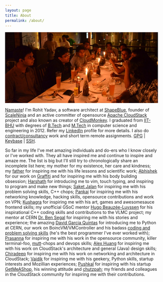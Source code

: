 ```yaml
---
layout: page
title: About
permalink: /about/
---
```


<img style="display: block; margin: auto;" src="/images/about.jpg">

[Namaste](http://en.wikipedia.org/wiki/Namaste)! I'm Rohit Yadav, a software architect at [ShapeBlue](http://shapeblue.com),
founder of [ScaleNinja](http://www.scaleninja.com) and an active committer of
opensource [Apache CloudStack](http://cloudstack.apache.org) project and also known as creator of [CloudMonkey](http://github.com/apache/cloudstack-cloudmonkey).
I graduated from [IIT-BHU](http://en.wikipedia.org/wiki/Indian_Institute_of_Technology_%28Banaras_Hindu_University%29_Varanasi)
with degrees of [B.Tech](http://en.wikipedia.org/wiki/Bachelor_of_Technology) and
[M.Tech](http://en.wikipedia.org/wiki/Master_of_Engineering) in computer science
and engineering in 2012. Refer my [LinkedIn](https://linkedin.com/in/bhaisaab) profile for more details. I also do [contract/consultancy](mailto:rohit@scaleninja.com) work and short term remote assignments. [GPG](/gpg.pub) | [Keybase](https://keybase.io/bhaisaab) | [SSH](/ssh.pub).

So far in my life I've met amazing individuals and do-ers who I know closely or I've worked with.
They all have inspired me and continue to inspire and amaze me. The list is big but
I'll still try to chronologically share an incomplete list here;
my mother for my existence, her care and kindness;
my [father](http://en.wikipedia.org/wiki/Rajpal_Singh_Yadav) for inspiring me with his life lessons and scientific work;
[Abhishek](http://theshowstopper.in) for our work on [Graffiti](https://github.com/bhaisaab/graffiti) and for inspiring me with his body building obsession;
[Harshath](https://twitter.com/jrharshath) for introducing me to vim, touch typing, and inspiring to program and make new things;
[Saket Jalan](https://www.facebook.com/saket1409) for inspiring me with his problem solving skills, C++ chops;
[Pankaj](https://plus.google.com/108359435440900452376/about) for inspiring me with his networking knowledge, hacking skills, opensource contributions and work on VPN;
[Kushagra](http://kushagragour.in/) for inspiring me with his art, games and awesomesauce frontend skills;
my unofficial GSoC mentor [Hugo Beauzée-Luyssen](https://twitter.com/beauzeh) for his inspirational C++ coding skills and contributions to the VLMC project;
my mentor at CERN [Dr. Ben Segal](http://ben.web.cern.ch/ben/) for inspiring me with his stories and experience;
the amazing [David Garcia Quintas](https://www.linkedin.com/in/davidgarciaquintas) for introducing me to Python at CERN, our work on BoincVM/VMController and his badass [coding and problem solving skills](https://github.com/dgquintas/my-code-samples) (he's the best programmer I've ever worked with);
[Prasanna](https://twitter.com/v0g0n) for inspiring me with his work in the opensource community, killer terminal-foo, [mutt](http://www.mutt.org/)-chops and devops skills;
[Alex Huang](http://en.wikipedia.org/wiki/Alex_Huang) for inspiring me with his work on CloudStack's architecture and general (Java) design skills;
[Chiradeep](https://twitter.com/chiradeep) for inspiring me with his work on networking and architecture in CloudStack;
[Vaidik](https://github.com/vaidik) for inspiring me with his geekery, Python skills, startup interests and Mozillian experiences;
[Pushkal](https://twitter.com/pushkalcodes) for inspiring with his startup [GetMeAShop](http://www.getmeashop.com), his winning attitude and [chutzpah](http://en.wikipedia.org/wiki/Chutzpah);
my friends and colleagues in the CloudStack community for inspiring me with their contributions.
